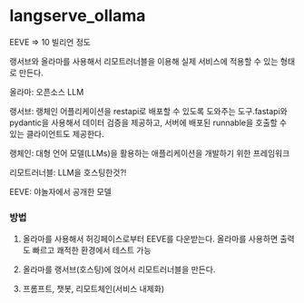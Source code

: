# langserve_ollama


EEVE => 10 빌리언 정도

랭서브와 올라마를 사용해서 리모트러너블을 이용해 실제 서비스에 적용할 수 있는 형태로 만든다.

올라마: 오픈소스 LLM

랭서브: 랭체인 어플리케이션을 restapi로 배포할 수 있도록 도와주는 도구.fastapi와 pydantic을 사용해서 데이터 검증을 제공하고, 서버에 배포된 runnable을 호출할 수 있는 클라이언트도 제공한다.

랭체인: 대형 언어 모델(LLMs)을 활용하는 애플리케이션을 개발하기 위한 프레임워크

리모트러너블: LLM을 호스팅한것?!

EEVE: 야놀자에서 공개한 모델



### 방법
1. 올라마를 사용해서 허깅페이스로부터 EEVE를 다운받는다.
올라마를 사용하면 출력도 빠르고 쾌적한 환경에서 테스트 가능

2. 올라마를 랭서브(호스팅)에 얹어서 리모트러너블을 만든다.

3. 프롬프트, 챗봇, 리모트체인(서비스 내제화)
